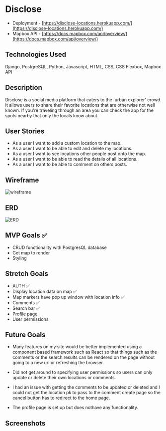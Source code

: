 # Disclose
- Deployment - [https://disclose-locations.herokuapp.com/](https://disclose-locations.herokuapp.com/)
- Mapbox API - [https://docs.mapbox.com/api/overview/](https://docs.mapbox.com/api/overview/)

## Technologies Used
Django, PostgreSQL, Python, Javascript, HTML, CSS, CSS Flexbox, Mapbox API

## Description
Disclose is a social media platform that caters to the 'urban explorer' crowd. It allows users to share their favorite locations that are otherwise not well known. If you're traveling through an area you can check the app for the spots nearby that only the locals know about. 

## User Stories
- As a user I want to add a custom location to the map.
- As a user I want to be able to edit and delete my locations.
- As a user I want to see locations other people post onto the map.
- As a user I want to be able to read the details of all locations.
- As a user I want to be able to comment on others posts.

## Wireframe
![wireframe](https://github.com/JCollinJones25/disclose/blob/main/images/wireframe.png?raw=true)

## ERD
![ERD](https://github.com/JCollinJones25/disclose/blob/main/images/ERD.png?raw=true)

## MVP Goals ✅
- CRUD functionality with PostgresQL database
- Get map to render 
- Styling

## Stretch Goals
- AUTH ✅
- Display location data on map ✅
- Map markers have pop up window with location info ✅
- Comments ✅
- Search bar ✅
- Profile page 
- User permissions

## Future Goals

- Many features on my site would be better implemented using a component based framework such as React so that things such as the comments or the search results can be rendered on the page without going to a new url or refreshing the browser.

- Did not get around to specifying user permissions so users can only update or delete their own locations or comments.

- I had an issue with getting the comments to be updated or deleted and I could not get the location pk to pass to the comment create page so the cancel button has to redirect to the home page. 

- The profile page is set up but does nothave any functionality.

## Screenshots



